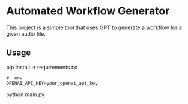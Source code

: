 # Automated Workflow Generator
This project is a simple tool that uses GPT to generate a workflow for a given audio file.

## Usage
pip install -r requirements.txt

```
# .env
OPENAI_API_KEY=your_openai_api_key
```

python main.py